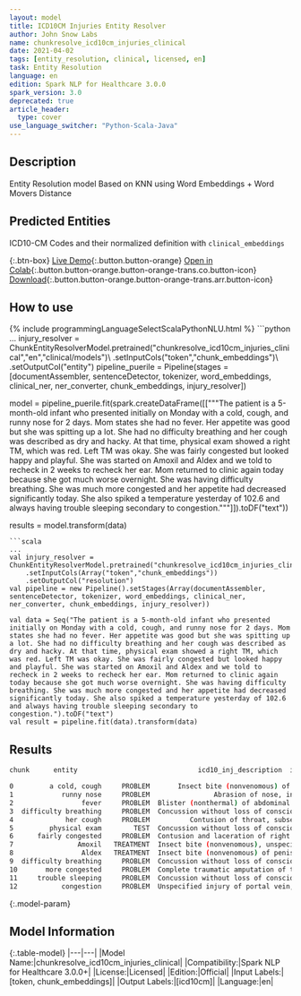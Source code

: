 ```yaml
---
layout: model
title: ICD10CM Injuries Entity Resolver
author: John Snow Labs
name: chunkresolve_icd10cm_injuries_clinical
date: 2021-04-02
tags: [entity_resolution, clinical, licensed, en]
task: Entity Resolution
language: en
edition: Spark NLP for Healthcare 3.0.0
spark_version: 3.0
deprecated: true
article_header:
  type: cover
use_language_switcher: "Python-Scala-Java"
---
```


## Description

Entity Resolution model Based on KNN using Word Embeddings + Word Movers Distance

## Predicted Entities

ICD10-CM Codes and their normalized definition with `clinical_embeddings`

{:.btn-box}
[Live Demo](https://demo.johnsnowlabs.com/healthcare/ER_ICD10_CM/){:.button.button-orange}
[Open in Colab](https://colab.research.google.com/github/JohnSnowLabs/spark-nlp-workshop/blob/master/tutorials/Certification_Trainings/Healthcare/3.Clinical_Entity_Resolvers.ipynb){:.button.button-orange.button-orange-trans.co.button-icon}
[Download](https://s3.amazonaws.com/auxdata.johnsnowlabs.com/clinical/models/chunkresolve_icd10cm_injuries_clinical_en_3.0.0_3.0_1617355437876.zip){:.button.button-orange.button-orange-trans.arr.button-icon}

## How to use



<div class="tabs-box" markdown="1">
{% include programmingLanguageSelectScalaPythonNLU.html %}
```python
...
injury_resolver = ChunkEntityResolverModel.pretrained("chunkresolve_icd10cm_injuries_clinical","en","clinical/models")\
	.setInputCols("token","chunk_embeddings")\
	.setOutputCol("entity")
pipeline_puerile = Pipeline(stages = [documentAssembler, sentenceDetector, tokenizer, word_embeddings, clinical_ner, ner_converter, chunk_embeddings, injury_resolver])

model = pipeline_puerile.fit(spark.createDataFrame([["""The patient is a 5-month-old infant who presented initially on Monday with a cold, cough, and runny nose for 2 days. Mom states she had no fever. Her appetite was good but she was spitting up a lot. She had no difficulty breathing and her cough was described as dry and hacky. At that time, physical exam showed a right TM, which was red. Left TM was okay. She was fairly congested but looked happy and playful. She was started on Amoxil and Aldex and we told to recheck in 2 weeks to recheck her ear. Mom returned to clinic again today because she got much worse overnight. She was having difficulty breathing. She was much more congested and her appetite had decreased significantly today. She also spiked a temperature yesterday of 102.6 and always having trouble sleeping secondary to congestion."""]]).toDF("text"))

results = model.transform(data)
```
```scala
...
val injury_resolver = ChunkEntityResolverModel.pretrained("chunkresolve_icd10cm_injuries_clinical","en","clinical/models")
	.setInputCols(Array("token","chunk_embeddings"))
	.setOutputCol("resolution")
val pipeline = new Pipeline().setStages(Array(documentAssembler, sentenceDetector, tokenizer, word_embeddings, clinical_ner, ner_converter, chunk_embeddings, injury_resolver))

val data = Seq("The patient is a 5-month-old infant who presented initially on Monday with a cold, cough, and runny nose for 2 days. Mom states she had no fever. Her appetite was good but she was spitting up a lot. She had no difficulty breathing and her cough was described as dry and hacky. At that time, physical exam showed a right TM, which was red. Left TM was okay. She was fairly congested but looked happy and playful. She was started on Amoxil and Aldex and we told to recheck in 2 weeks to recheck her ear. Mom returned to clinic again today because she got much worse overnight. She was having difficulty breathing. She was much more congested and her appetite had decreased significantly today. She also spiked a temperature yesterday of 102.6 and always having trouble sleeping secondary to congestion.").toDF("text")
val result = pipeline.fit(data).transform(data)
```
</div>

## Results

```bash
chunk      entity                              icd10_inj_description  icd10_inj_code

0         a cold, cough     PROBLEM       Insect bite (nonvenomous) of throat, sequela  S1016XS
1            runny nose     PROBLEM                Abrasion of nose, initial encounter  S0031XA
2                 fever     PROBLEM  Blister (nonthermal) of abdominal wall, initia...  S30821A
3  difficulty breathing     PROBLEM  Concussion without loss of consciousness, init...  S060X0A
4             her cough     PROBLEM          Contusion of throat, subsequent encounter  S100XXD
5         physical exam        TEST  Concussion without loss of consciousness, init...  S060X0A
6      fairly congested     PROBLEM  Contusion and laceration of right cerebrum wit...  S06310A
7                Amoxil   TREATMENT  Insect bite (nonvenomous), unspecified ankle, ...  S90569S
8                 Aldex   TREATMENT  Insect bite (nonvenomous) of penis, initial en...  S30862A
9  difficulty breathing     PROBLEM  Concussion without loss of consciousness, init...  S060X0A
10       more congested     PROBLEM  Complete traumatic amputation of two or more r...  S98211S
11     trouble sleeping     PROBLEM  Concussion without loss of consciousness, sequela  S060X0S
12           congestion     PROBLEM  Unspecified injury of portal vein, initial enc...  S35319A
```

{:.model-param}
## Model Information

{:.table-model}
|---|---|
|Model Name:|chunkresolve_icd10cm_injuries_clinical|
|Compatibility:|Spark NLP for Healthcare 3.0.0+|
|License:|Licensed|
|Edition:|Official|
|Input Labels:|[token, chunk_embeddings]|
|Output Labels:|[icd10cm]|
|Language:|en|
